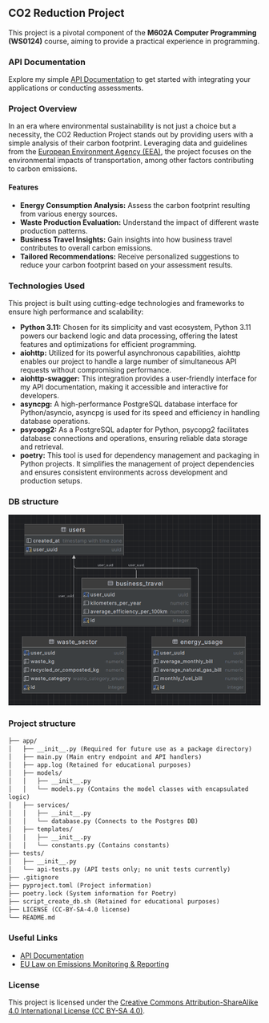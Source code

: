## CO2 Reduction Project 

This project is a pivotal component of the **M602A Computer Programming (WS0124)** course, aiming to provide a practical experience in programming.

### API Documentation

Explore my simple [API Documentation](http://64.226.89.177/api/doc#/) to get started with integrating your applications or conducting assessments.

### Project Overview

In an era where environmental sustainability is not just a choice but a necessity, the CO2 Reduction Project stands out by providing users with a simple analysis of their carbon footprint. Leveraging data and guidelines from the [European Environment Agency (EEA)](https://www.eea.europa.eu/), the project focuses on the environmental impacts of transportation, among other factors contributing to carbon emissions.

#### Features

- **Energy Consumption Analysis:** Assess the carbon footprint resulting from various energy sources.
- **Waste Production Evaluation:** Understand the impact of different waste production patterns.
- **Business Travel Insights:** Gain insights into how business travel contributes to overall carbon emissions.
- **Tailored Recommendations:** Receive personalized suggestions to reduce your carbon footprint based on your assessment results.

### Technologies Used

This project is built using cutting-edge technologies and frameworks to ensure high performance and scalability:

- **Python 3.11:** Chosen for its simplicity and vast ecosystem, Python 3.11 powers our backend logic and data processing, offering the latest features and optimizations for efficient programming.
- **aiohttp:** Utilized for its powerful asynchronous capabilities, aiohttp enables our project to handle a large number of simultaneous API requests without compromising performance.
- **aiohttp-swagger:** This integration provides a user-friendly interface for my API documentation, making it accessible and interactive for developers.
- **asyncpg:** A high-performance PostgreSQL database interface for Python/asyncio, asyncpg is used for its speed and efficiency in handling database operations.
- **psycopg2:** As a PostgreSQL adapter for Python, psycopg2 facilitates database connections and operations, ensuring reliable data storage and retrieval.
- **poetry:** This tool is used for dependency management and packaging in Python projects. It simplifies the management of project dependencies and ensures consistent environments across development and production setups.

### DB structure

![DB_structure Text](./pic1.png)


### Project structure

```
├── app/
│   ├── __init__.py (Required for future use as a package directory)
│   ├── main.py (Main entry endpoint and API handlers)
│   ├── app.log (Retained for educational purposes)
│   ├── models/
│   │   ├── __init__.py
│   │   └── models.py (Contains the model classes with encapsulated logic)
│   ├── services/
│   │   ├── __init__.py
│   │   └── database.py (Connects to the Postgres DB)
│   ├── templates/
│   │   ├── __init__.py
│   │   └── constants.py (Contains constants)
├── tests/
│   ├── __init__.py
│   └── api-tests.py (API tests only; no unit tests currently)
├── .gitignore
├── pyproject.toml (Project information)
├── poetry.lock (System information for Poetry)
├── script_create_db.sh (Retained for educational purposes)
├── LICENSE (CC-BY-SA-4.0 license)
└── README.md
```

### Useful Links

- [API Documentation](http://64.226.89.177/api/doc#/)
- [EU Law on Emissions Monitoring & Reporting](https://eur-lex.europa.eu/legal-content/EN/TXT/?uri=CELEX:32013R0601)

### License

This project is licensed under the [Creative Commons Attribution-ShareAlike 4.0 International License (CC BY-SA 4.0)](https://creativecommons.org/licenses/by-sa/4.0/).
